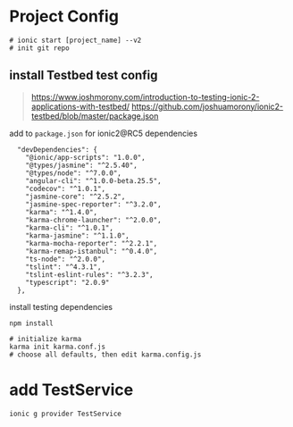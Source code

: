 # Project Config

```
# ionic start [project_name] --v2
# init git repo
```
## install Testbed test config
> https://www.joshmorony.com/introduction-to-testing-ionic-2-applications-with-testbed/
> https://github.com/joshuamorony/ionic2-testbed/blob/master/package.json

add to `package.json` for ionic2@RC5 dependencies

```
  "devDependencies": {
    "@ionic/app-scripts": "1.0.0",
    "@types/jasmine": "^2.5.40",
    "@types/node": "^7.0.0",
    "angular-cli": "^1.0.0-beta.25.5",
    "codecov": "^1.0.1",
    "jasmine-core": "^2.5.2",
    "jasmine-spec-reporter": "^3.2.0",
    "karma": "^1.4.0",
    "karma-chrome-launcher": "^2.0.0",
    "karma-cli": "^1.0.1",
    "karma-jasmine": "^1.1.0",
    "karma-mocha-reporter": "^2.2.1",
    "karma-remap-istanbul": "^0.4.0",
    "ts-node": "^2.0.0",
    "tslint": "^4.3.1",
    "tslint-eslint-rules": "^3.2.3",
    "typescript": "2.0.9"
  },
```

install testing dependencies
```
npm install

# initialize karma
karma init karma.conf.js
# choose all defaults, then edit karma.config.js
```


# add TestService
```
ionic g provider TestService
```